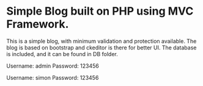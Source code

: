 Simple Blog built on PHP using MVC Framework.
====================================================================
This is a simple blog, with minimum validation and protection available. 
The blog is based on bootstrap and ckeditor is there for better UI. The database is included, and it can be found in DB folder.

Username: admin
Password: 123456

Username: simon
Password: 123456
